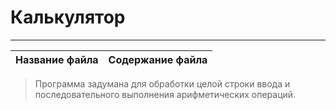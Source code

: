 # Калькулятор
***
Название файла  | Содержание файла
----------------|----------------------

> Программа задумана для обработки целой строки ввода и последовательного выполнения арифметических операций.

